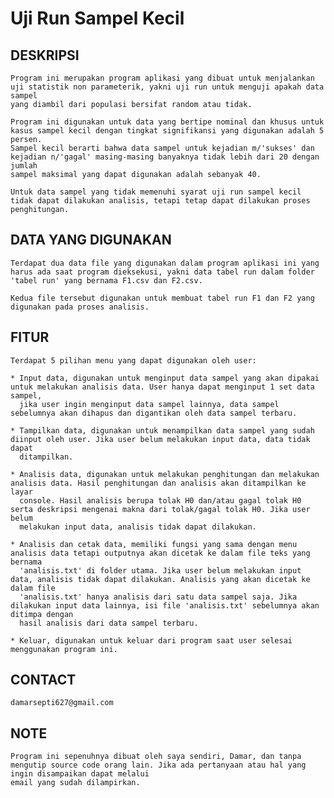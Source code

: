 # Uji Run Sampel Kecil

## DESKRIPSI
	
	Program ini merupakan program aplikasi yang dibuat untuk menjalankan uji statistik non parameterik, yakni uji run untuk menguji apakah data sampel
	yang diambil dari populasi bersifat random atau tidak.
	
	Program ini digunakan untuk data yang bertipe nominal dan khusus untuk kasus sampel kecil dengan tingkat signifikansi yang digunakan adalah 5 persen.
	Sampel kecil berarti bahwa data sampel untuk kejadian m/'sukses' dan kejadian n/'gagal' masing-masing banyaknya tidak lebih dari 20 dengan jumlah
	sampel maksimal yang dapat digunakan adalah sebanyak 40.

	Untuk data sampel yang tidak memenuhi syarat uji run sampel kecil tidak dapat dilakukan analisis, tetapi tetap dapat dilakukan proses penghitungan.

## DATA YANG DIGUNAKAN
	
	Terdapat dua data file yang digunakan dalam program aplikasi ini yang harus ada saat program dieksekusi, yakni data tabel run dalam folder 
	'tabel run' yang bernama F1.csv dan F2.csv.
	
	Kedua file tersebut digunakan untuk membuat tabel run F1 dan F2 yang digunakan pada proses analisis.

## FITUR
	
	Terdapat 5 pilihan menu yang dapat digunakan oleh user:
	
	* Input data, digunakan untuk menginput data sampel yang akan dipakai untuk melakukan analisis data. User hanya dapat menginput 1 set data sampel,
	  jika user ingin menginput data sampel lainnya, data sampel sebelumnya akan dihapus dan digantikan oleh data sampel terbaru.
	
	* Tampilkan data, digunakan untuk menampilkan data sampel yang sudah diinput oleh user. Jika user belum melakukan input data, data tidak dapat
	  ditampilkan.

	* Analisis data, digunakan untuk melakukan penghitungan dan melakukan analisis data. Hasil penghitungan dan analisis akan ditampilkan ke layar 
	  console. Hasil analisis berupa tolak H0 dan/atau gagal tolak H0 serta deskripsi mengenai makna dari tolak/gagal tolak H0. Jika user belum 
	  melakukan input data, analisis tidak dapat dilakukan.

	* Analisis dan cetak data, memiliki fungsi yang sama dengan menu analisis data tetapi outputnya akan dicetak ke dalam file teks yang bernama 
	  'analisis.txt' di folder utama. Jika user belum melakukan input data, analisis tidak dapat dilakukan. Analisis yang akan dicetak ke dalam file 
	  'analisis.txt' hanya analisis dari satu data sampel saja. Jika dilakukan input data lainnya, isi file 'analisis.txt' sebelumnya akan ditimpa dengan
	  hasil analisis dari data sampel terbaru.

	* Keluar, digunakan untuk keluar dari program saat user selesai menggunakan program ini.

## CONTACT

	damarsepti627@gmail.com

## NOTE

	Program ini sepenuhnya dibuat oleh saya sendiri, Damar, dan tanpa mengutip source code orang lain. Jika ada pertanyaan atau hal yang ingin disampaikan dapat melalui 
	email yang sudah dilampirkan.
